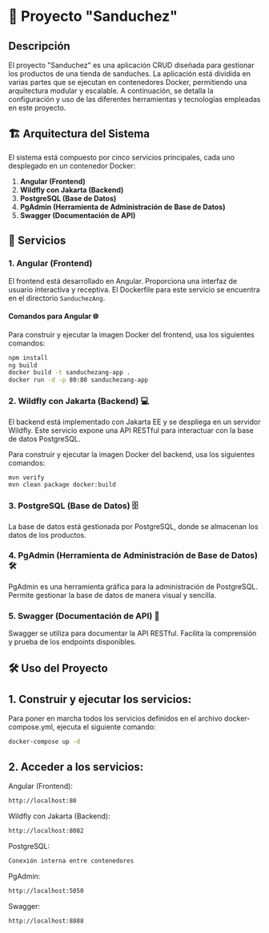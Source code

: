 # 🥪 Proyecto "Sanduchez"

## Descripción

El proyecto "Sanduchez" es una aplicación CRUD diseñada para gestionar los productos de una tienda de sanduches. La aplicación está dividida en varias partes que se ejecutan en contenedores Docker, permitiendo una arquitectura modular y escalable. A continuación, se detalla la configuración y uso de las diferentes herramientas y tecnologías empleadas en este proyecto.

## 🏗️ Arquitectura del Sistema

El sistema está compuesto por cinco servicios principales, cada uno desplegado en un contenedor Docker:

1. **Angular (Frontend)**
2. **Wildfly con Jakarta (Backend)**
3. **PostgreSQL (Base de Datos)**
4. **PgAdmin (Herramienta de Administración de Base de Datos)**
5. **Swagger (Documentación de API)**

## 🚀 Servicios

### 1. Angular (Frontend)

El frontend está desarrollado en Angular. Proporciona una interfaz de usuario interactiva y receptiva. El Dockerfile para este servicio se encuentra en el directorio `SanduchezAng`.

#### Comandos para Angular 🌐

Para construir y ejecutar la imagen Docker del frontend, usa los siguientes comandos:

```sh
npm install
ng build
docker build -t sanduchezang-app .
docker run -d -p 80:80 sanduchezang-app
```

### 2. Wildfly con Jakarta (Backend) 💻
El backend está implementado con Jakarta EE y se despliega en un servidor Wildfly. Este servicio expone una API RESTful para interactuar con la base de datos PostgreSQL.

Para construir y ejecutar la imagen Docker del backend, usa los siguientes comandos:

```sh
mvn verify
mvn clean package docker:build
```

### 3. PostgreSQL (Base de Datos) 🗄️
La base de datos está gestionada por PostgreSQL, donde se almacenan los datos de los productos.

### 4. PgAdmin (Herramienta de Administración de Base de Datos) 🛠️
PgAdmin es una herramienta gráfica para la administración de PostgreSQL. Permite gestionar la base de datos de manera visual y sencilla.

### 5. Swagger (Documentación de API) 📑
Swagger se utiliza para documentar la API RESTful. Facilita la comprensión y prueba de los endpoints disponibles.

## 🛠️ Uso del Proyecto

## 1. Construir y ejecutar los servicios:
Para poner en marcha todos los servicios definidos en el archivo docker-compose.yml, ejecuta el siguiente comando:

```sh
docker-compose up -d
```

## 2. Acceder a los servicios:
Angular (Frontend):
```sh
http://localhost:80
```
Wildfly con Jakarta (Backend): 
```sh
http://localhost:8082
```
PostgreSQL: 
```sh
Conexión interna entre contenedores
```
PgAdmin: 
```sh
http://localhost:5050
```
Swagger: 
```sh
http://localhost:8888
```

